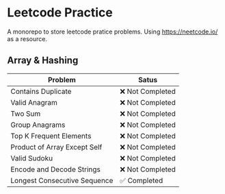 # Leetcode Practice
A monorepo to store leetcode pratice problems. Using https://neetcode.io/ as a resource.

## Array & Hashing
| Problem | Satus |
| --- | --- | 
| Contains Duplicate | ❌ Not Completed |
| Valid Anagram | ❌ Not Completed |
| Two Sum | ❌ Not Completed |
| Group Anagrams | ❌ Not Completed |
| Top K Frequent Elements | ❌ Not Completed |
| Product of Array Except Self | ❌ Not Completed |
| Valid Sudoku | ❌ Not Completed |
| Encode and Decode Strings | ❌ Not Completed |
| Longest Consecutive Sequence | ✅ Completed  |
